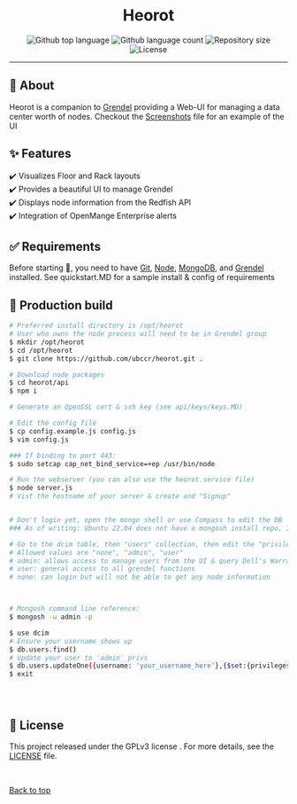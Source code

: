 <h1 align="center">Heorot</h1>

<div align="center">
  <img alt="Github top language" src="https://img.shields.io/github/languages/top/ubccr/heorot?color=1565c0">

  <img alt="Github language count" src="https://img.shields.io/github/languages/count/ubccr/heorot?color=1565c0">

  <img alt="Repository size" src="https://img.shields.io/github/repo-size/ubccr/heorot?color=1565c0">

  <img alt="License" src="https://img.shields.io/github/license/ubccr/heorot?color=1565c0">

  <!-- <img alt="Github issues" src="https://img.shields.io/github/issues/ubccr/heorot?color=1565c0" /> -->

  <!-- <img alt="Github forks" src="https://img.shields.io/github/forks/ubccr/heorot?color=1565c0" /> -->

  <!-- <img alt="Github stars" src="https://img.shields.io/github/stars/ubccr/heorot?color=1565c0" /> -->
</div>

<!-- Status  -->
<!-- <hr> -->
 <!-- <h2 align="center">
	🚧  Heorot is under construction...  🚧
</h2> -->

<hr>

## :dart: About

Heorot is a companion to <a href="https://github.com/ubccr/grendel" target="_blank">Grendel</a> providing a Web-UI for managing a data center worth of nodes.
Checkout the <a href="screenshots.MD">Screenshots</a> file for an example of the UI

## :sparkles: Features

:heavy_check_mark: Visualizes Floor and Rack layouts \
:heavy_check_mark: Provides a beautiful UI to manage Grendel \
:heavy_check_mark: Displays node information from the Redfish API \
:heavy_check_mark: Integration of OpenMange Enterprise alerts

## :white_check_mark: Requirements

Before starting :checkered_flag:, you need to have [Git](https://git-scm.com), [Node](https://nodejs.org/en/), [MongoDB](https://www.mongodb.com/docs/manual/installation/), and [Grendel](https://github.com/ubccr/grendel) installed.
See quickstart.MD for a sample install & config of requirements

## :checkered_flag: Production build

```bash
# Preferred install directory is /opt/heorot
# User who owns the node process will need to be in Grendel group
$ mkdir /opt/heorot
$ cd /opt/heorot
$ git clone https://github.com/ubccr/heorot.git .

# Download node packages
$ cd heorot/api
$ npm i

# Generate an OpenSSL cert & ssh key (see api/keys/keys.MD)

# Edit the config file
$ cp config.example.js config.js
$ vim config.js

### If binding to port 443:
$ sudo setcap cap_net_bind_service=+ep /usr/bin/node

# Run the webserver (you can also use the heorot.service file)
$ node server.js
# Vist the hostname of your server & create and "Signup"


# Don't login yet, open the mongo shell or use Compass to edit the DB
### As of writing: Ubuntu 22.04 does not have a mongosh install repo, I suggest using MongoDB's Compass app

# Go to the dcim table, then "users" collection, then edit the "privileges" line from "none" to "admin"
# Allowed values are "none", "admin", "user"
# admin: allows access to manage users from the UI & query Dell's Warranty API
# user: general access to all grendel functions
# none: can login but will not be able to get any node information



# Mongosh command line reference:
$ mongosh -u admin -p

$ use dcim
# Ensure your username shows up
$ db.users.find()
# Update your user to 'admin' privs
$ db.users.updateOne({username: 'your_username_here'},{$set:{privileges: 'admin'}})
$ exit





```

## :memo: License

This project released under the GPLv3 license . For more details, see the [LICENSE](LICENSE.md) file.

&#xa0;

<a href="#top">Back to top</a>
